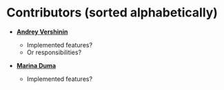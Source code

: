 Contributors (sorted alphabetically)
============================================

* **[Andrey Vershinin](https://github.com/miptalan)**

  * Implemented features?
  * Or responsibilities?

* **[Marina Duma](https://github.com/manirka)**

  * Implemented features?
